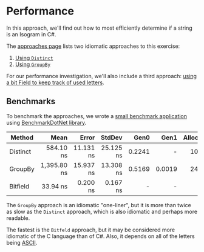# Performance

In this approach, we'll find out how to most efficiently determine if a string is an Isogram in C#.

The [approaches page][approaches] lists two idiomatic approaches to this exercise:

1. [Using `Distinct`][approach-distinct]
2. [Using `GroupBy`][approach-groupby]

For our performance investigation, we'll also include a third approach: [using a bit Field to keep track of used letters][approach-bitfield].

## Benchmarks

To benchmark the approaches, we wrote a [small benchmark application][benchmark-application] using [BenchmarkDotNet library][benchmark-dotnet].

|   Method |        Mean |     Error |    StdDev |   Gen0 |   Gen1 | Allocated |
|--------- |------------:|----------:|----------:|-------:|-------:|----------:|
| Distinct |   584.10 ns | 11.131 ns | 25.125 ns | 0.2241 |      - |    1056 B |
|  GroupBy | 1,395.80 ns | 15.937 ns | 13.308 ns | 0.5169 | 0.0019 |    2432 B |
| Bitfield |    33.94 ns |  0.200 ns |  0.167 ns |      - |      - |         - |

The `GroupBy` approach is an idiomatic "one-liner", but it is more than twice as slow as the `Distinct` approach, which is also idiomatic and perhaps more readable.

The fastest is the `Bitfeld` approach, but it may be considered more idiomatic of the C language than of C#.
Also, it depends on all of the letters being [ASCII][ascii].

[approaches]: https://exercism.org/tracks/csharp/exercises/isogram/approaches
[approach-distinct]: https://exercism.org/tracks/csharp/exercises/isogram/approaches/distinct
[approach-groupby]: https://exercism.org/tracks/csharp/exercises/isogram/approaches/groupby
[approach-bitfield]: https://exercism.org/tracks/csharp/exercises/isogram/approaches/bitfield
[benchmark-dotnet]: https://benchmarkdotnet.org/index.html
[benchmark-application]: https://github.com/exercism/csharp/blob/main/exercises/practice/isogram/.articles/performance/code/Program.cs
[ascii]: https://www.asciitable.com/
